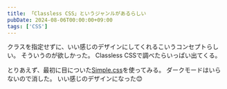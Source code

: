```yaml
---
title: 「Classless CSS」というジャンルがあるらしい
pubDate: 2024-08-06T00:00:00+09:00
tags: ['CSS']
---
```


クラスを指定せずに、いい感じのデザインにしてくれるこいうコンセプトらしい。
そういうのが欲しかった。
Classless CSSで調べたらいっぱい出てくる。

とりあえず、最初に目についた[Simple.css](https://simplecss.org/)を使ってみる。
ダークモードはいらないので消した。
いい感じのデザインになった😊
